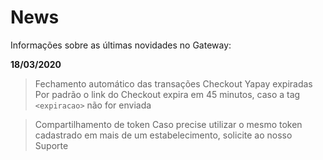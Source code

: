 # News

Informações sobre as últimas novidades no Gateway:

**18/03/2020**

> Fechamento automático das transações Checkout Yapay expiradas 
Por padrão o link do Checkout expira em 45 minutos, caso a tag `<expiracao>` não for enviada

> Compartilhamento de token
Caso precise utilizar o mesmo token cadastrado em mais de um estabelecimento, solicite ao nosso Suporte
